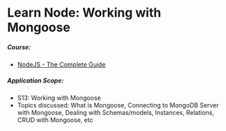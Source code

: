 # Learn Node: Working with Mongoose

##### Course:

- [NodeJS - The Complete Guide](https://www.udemy.com/course/nodejs-the-complete-guide)

##### Application Scope:

- S13: Working with Mongoose
- Topics discussed: What is Mongoose, Connecting to MongoDB Server with Mongoose, Dealing with Schemas/models, Instances, Relations, CRUD with Mongoose, etc
